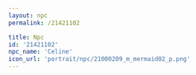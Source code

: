 ```yaml
---
layout: npc
permalink: /21421102

title: Npc
id: '21421102'
npc_name: 'Celine'
icon_url: 'portrait/npc/21000209_m_mermaid02_p.png'
---
```

